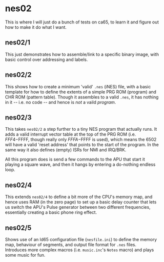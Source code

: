 nes02
=====

This is where I will just do a bunch of tests on ca65, to learn it and figure out how to
make it do what I want.

nes02/1
-------

This just demonstrates how to assemble/link to a specific binary image, with basic control
over addressing and labels.

nes02/2
-------

This shows how to create a minimum 'valid' `.nes` (iNES) file, with a basic template for
how to define the extents of a simple PRG ROM (program) and CHR ROM (pattern table).
Though it assembles to a valid `.nes`, it has nothing in it -- i.e. no code -- and hence
is *not* a vaild *program*.

nes02/3
-------

This takes `nes02/2` a step further to a tiny NES program that actually runs. It adds
a valid interrupt vector table at the top of the PRG ROM (i.e. $FFF4-$FFFF, though
really only $FFFA-$FFFF is used), which means the 6502 will have a valid 'reset address'
that points to the start of the program. In the same way it also defines (empty) ISRs for
NMI and IRQ/BRK.

All this program does is send a few commands to the APU that start it playing a square wave,
and then it hangs by entering a do-nothing endless loop.

nes02/4
-------

This extends `nes02/4` to define a bit more of the CPU's memory map, and hence uses
RAM (in the zero page) to set up a basic delay counter that lets us switch the APU's Pulse
generator between two different frequencies, essentially creating a basic phone ring effect.

nes02/5
-------

Shows use of an ld65 configuration file (`nesfile.ini`) to define the memory map, behaviour
of segments, and output file format for `.nes` files. Introduces more complex macros
(i.e. `music.inc`'s `Notes` macro) and plays some music for fun.

